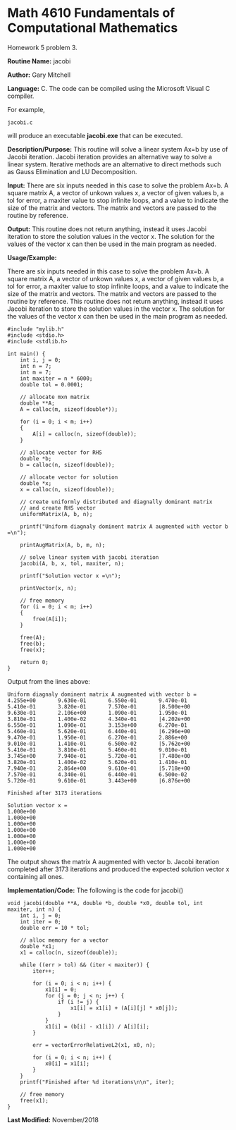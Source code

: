 # Math 4610 Fundamentals of Computational Mathematics
Homework 5 problem 3.

**Routine Name:**           jacobi

**Author:** Gary Mitchell

**Language:** C. The code can be compiled using the Microsoft Visual C compiler.

For example,

    jacobi.c

will produce an executable **jacobi.exe** that can be executed.

**Description/Purpose:** This routine will solve a linear system Ax=b by use of Jacobi iteration. Jacobi iteration provides an alternative way to solve a linear system. Iterative methods are an alternative to direct methods such as Gauss Elimination and LU Decomposition.

**Input:** There are six inputs needed in this case to solve the problem Ax=b. A square matrix A, a vector of unkown values x, a vector of given values b, a tol for error, a maxiter value to stop infinite loops, and a value to indicate the size of the matrix and vectors. The matrix and vectors are passed to the routine by reference.

**Output:** This routine does not return anything, instead it uses Jacobi iteration to store the solution values in the vector x. The solution for the values of the vector x can then be used in the main program as needed.

**Usage/Example:**

There are six inputs needed in this case to solve the problem Ax=b. A square matrix A, a vector of unkown values x, a vector of given values b, a tol for error, a maxiter value to stop infinite loops, and a value to indicate the size of the matrix and vectors. The matrix and vectors are passed to the routine by reference. This routine does not return anything, instead it uses Jacobi iteration to store the solution values in the vector x. The solution for the values of the vector x can then be used in the main program as needed.

    #include "mylib.h"
    #include <stdio.h>
    #include <stdlib.h>

    int main() {
        int i, j = 0;
        int n = 7;
        int m = 7;
        int maxiter = n * 6000;
        double tol = 0.0001;

        // allocate mxn matrix
        double **A;
        A = calloc(m, sizeof(double*));

        for (i = 0; i < m; i++)
        {
            A[i] = calloc(n, sizeof(double));
        }

        // allocate vector for RHS
        double *b;
        b = calloc(n, sizeof(double));

        // allocate vector for solution
        double *x;
        x = calloc(n, sizeof(double));

        // create uniformly distributed and diagnally dominant matrix
        // and create RHS vector
        uniformMatrix(A, b, n);

        printf("Uniform diagnaly dominent matrix A augmented with vector b =\n");

        printAugMatrix(A, b, m, n);

        // solve linear system with jacobi iteration
        jacobi(A, b, x, tol, maxiter, n);

        printf("Solution vector x =\n");

        printVector(x, n);

        // free memory
        for (i = 0; i < m; i++)
        {
            free(A[i]);
        }

        free(A);
        free(b);
        free(x);

        return 0;
    }

Output from the lines above:

    Uniform diagnaly dominent matrix A augmented with vector b =
    4.255e+00       9.630e-01       6.550e-01       9.470e-01       5.410e-01       3.820e-01       7.570e-01       |8.500e+00
    9.630e-01       2.106e+00       1.090e-01       1.950e-01       3.810e-01       1.400e-02       4.340e-01       |4.202e+00
    6.550e-01       1.090e-01       3.153e+00       6.270e-01       5.460e-01       5.620e-01       6.440e-01       |6.296e+00
    9.470e-01       1.950e-01       6.270e-01       2.886e+00       9.010e-01       1.410e-01       6.500e-02       |5.762e+00
    5.410e-01       3.810e-01       5.460e-01       9.010e-01       3.745e+00       7.940e-01       5.720e-01       |7.480e+00
    3.820e-01       1.400e-02       5.620e-01       1.410e-01       7.940e-01       2.864e+00       9.610e-01       |5.718e+00
    7.570e-01       4.340e-01       6.440e-01       6.500e-02       5.720e-01       9.610e-01       3.443e+00       |6.876e+00

    Finished after 3173 iterations

    Solution vector x =
    1.000e+00
    1.000e+00
    1.000e+00
    1.000e+00
    1.000e+00
    1.000e+00
    1.000e+00

The output shows the matrix A augmented with vector b. Jacobi iteration completed after 3173 iterations and produced the expected solution vector x containing all ones.

**Implementation/Code:** The following is the code for jacobi()

    void jacobi(double **A, double *b, double *x0, double tol, int maxiter, int n) {
        int i, j = 0;
        int iter = 0;
        double err = 10 * tol;

        // alloc memory for a vector
        double *x1;
        x1 = calloc(n, sizeof(double));

        while ((err > tol) && (iter < maxiter)) {
            iter++;

            for (i = 0; i < n; i++) {
                x1[i] = 0;
                for (j = 0; j < n; j++) {
                    if (i != j) {
                        x1[i] = x1[i] + (A[i][j] * x0[j]);
                    }
                }
                x1[i] = (b[i] - x1[i]) / A[i][i];
            }

            err = vectorErrorRelativeL2(x1, x0, n);

            for (i = 0; i < n; i++) {
                x0[i] = x1[i];
            }
        }
        printf("Finished after %d iterations\n\n", iter);

        // free memory
        free(x1);
    }

**Last Modified:** November/2018
